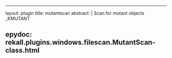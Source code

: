 
---
layout: plugin
title: mutantscan
abstract: |
    Scan for mutant objects _KMUTANT 

epydoc: rekall.plugins.windows.filescan.MutantScan-class.html
---
